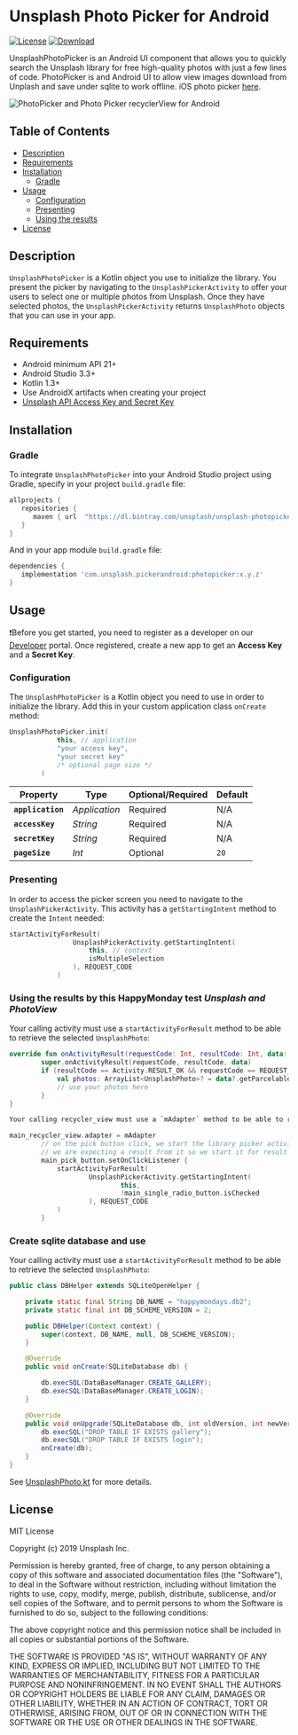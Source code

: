 # Unsplash Photo Picker for Android

[![License](https://img.shields.io/github/license/unsplash/unsplash-photopicker-android.svg?style=flat-square)](https://github.com/unsplash/unsplash-photopicker-android)
[![Download](https://api.bintray.com/packages/unsplash/unsplash-photopicker-android/com.unsplash.pickerandroid.photopicker/images/download.svg) ](https://bintray.com/unsplash/unsplash-photopicker-android/com.unsplash.pickerandroid.photopicker/_latestVersion)

UnsplashPhotoPicker is an Android UI component that allows you to quickly search the Unsplash library for free high-quality photos with just a few lines of code.
PhotoPicker is and Android UI to allow view images download from Unplash and save under sqlite to work offline.
iOS photo picker [here](https://github.com/unsplash/unsplash-photopicker-ios).

![PhotoPicker and Photo Picker recyclerView for Android](https://github.com/ezsocial/recyclerviewUnsplash/blob/main/screens/Screen00.jpg "PhotoPicker for Android")

## Table of Contents

- [Description](#description)
- [Requirements](#requirements)
- [Installation](#installation)
  - [Gradle](#gradle)
- [Usage](#usage)
  - [Configuration](#configuration)
  - [Presenting](#presenting)
  - [Using the results](#using-the-results)
- [License](#license)

## Description

`UnsplashPhotoPicker` is a Kotlin object you use to initialize the library. You present the picker by navigating to the `UnsplashPickerActivity` to offer your users to select one or multiple photos from Unsplash. Once they have selected photos, the `UnsplashPickerActivity` returns `UnsplashPhoto` objects that you can use in your app.

## Requirements

- Android minimum API 21+
- Android Studio 3.3+
- Kotlin 1.3+
- Use AndroidX artifacts when creating your project
- [Unsplash API Access Key and Secret Key](https://unsplash.com/documentation#registering-your-application)

## Installation

### Gradle

To integrate `UnsplashPhotoPicker` into your Android Studio project using Gradle, specify in your project `build.gradle` file:

```gradle
allprojects {
   repositories {
      maven { url  "https://dl.bintray.com/unsplash/unsplash-photopicker-android" }
   }
}
```
And in your app module `build.gradle` file:

```gradle
dependencies {
   implementation 'com.unsplash.pickerandroid:photopicker:x.y.z'
}
```

## Usage

❗️Before you get started, you need to register as a developer on our [Developer](https://unsplash.com/developers) portal. Once registered, create a new app to get an **Access Key** and a **Secret Key**.

### Configuration

The `UnsplashPhotoPicker` is a Kotlin object you need to use in order to initialize the library. Add this in your custom application class `onCreate` method:

```kotlin
UnsplashPhotoPicker.init(
            this, // application
            "your access key",
            "your secret key"
            /* optional page size */
        )
```
| Property                      | Type          | Optional/Required | Default |
|-------------------------------|---------------|-------------------|---------|
| **`application`**             | _Application_ | Required          | N/A     |
| **`accessKey`**               | _String_      | Required          | N/A     |
| **`secretKey`**               | _String_      | Required          | N/A     |
| **`pageSize`**                | _Int_         | Optional          | `20`    |

### Presenting

In order to access the picker screen you need to navigate to the `UnsplashPickerActivity`. This activity has a `getStartingIntent` method to create the `Intent` needed:

```kotlin
startActivityForResult(
                UnsplashPickerActivity.getStartingIntent(
                    this, // context
                    isMultipleSelection
                ), REQUEST_CODE
            )
```

### Using the results by this HappyMonday test *Unsplash and PhotoView*

Your calling activity must use a `startActivityForResult` method to be able to retrieve the selected `UnsplashPhoto`:

```kotlin
override fun onActivityResult(requestCode: Int, resultCode: Int, data: Intent?) {
        super.onActivityResult(requestCode, resultCode, data)
        if (resultCode == Activity.RESULT_OK && requestCode == REQUEST_CODE) {
            val photos: ArrayList<UnsplashPhoto>? = data?.getParcelableArrayListExtra(UnsplashPickerActivity.EXTRA_PHOTOS)
            // use your photos here
        }
}

Your calling recycler_view must use a `mAdapter` method to be able to retrieve the selected `UnsplashPhoto`:

main_recycler_view.adapter = mAdapter
        // on the pick button click, we start the library picker activity
        // we are expecting a result from it so we start it for result
        main_pick_button.setOnClickListener {
            startActivityForResult(
                    UnsplashPickerActivity.getStartingIntent(
                            this,
                            !main_single_radio_button.isChecked
                    ), REQUEST_CODE
            )
        }
```

### Create sqlite database and use 

Your calling activity must use a `startActivityForResult` method to be able to retrieve the selected `UnsplashPhoto`:

```java
public class DBHelper extends SQLiteOpenHelper {

    private static final String DB_NAME = "happymondays.db2";
    private static final int DB_SCHEME_VERSION = 2;

    public DBHelper(Context context) {
        super(context, DB_NAME, null, DB_SCHEME_VERSION);
    }

    @Override
    public void onCreate(SQLiteDatabase db) {

        db.execSQL(DataBaseManager.CREATE_GALLERY);
        db.execSQL(DataBaseManager.CREATE_LOGIN);
    }

    @Override
    public void onUpgrade(SQLiteDatabase db, int oldVersion, int newVersion) {
        db.execSQL("DROP TABLE IF EXISTS gallery");
        db.execSQL("DROP TABLE IF EXISTS login");
        onCreate(db);
    }
}

```
See [UnsplashPhoto.kt](https://github.com/unsplash/unsplash-photopicker-android/blob/master/photopicker/src/main/java/com/unsplash/pickerandroid/photopicker/data/UnsplashPhoto.kt) for more details.

## License

MIT License

Copyright (c) 2019 Unsplash Inc.

Permission is hereby granted, free of charge, to any person obtaining a copy of this software and associated documentation files (the "Software"), to deal in the Software without restriction, including without limitation the rights to use, copy, modify, merge, publish, distribute, sublicense, and/or sell copies of the Software, and to permit persons to whom the Software is furnished to do so, subject to the following conditions:

The above copyright notice and this permission notice shall be included in all copies or substantial portions of the Software.

THE SOFTWARE IS PROVIDED "AS IS", WITHOUT WARRANTY OF ANY KIND, EXPRESS OR IMPLIED, INCLUDING BUT NOT LIMITED TO THE WARRANTIES OF MERCHANTABILITY, FITNESS FOR A PARTICULAR PURPOSE AND NONINFRINGEMENT. IN NO EVENT SHALL THE AUTHORS OR COPYRIGHT HOLDERS BE LIABLE FOR ANY CLAIM, DAMAGES OR OTHER LIABILITY, WHETHER IN AN ACTION OF CONTRACT, TORT OR OTHERWISE, ARISING FROM, OUT OF OR IN CONNECTION WITH THE SOFTWARE OR THE USE OR OTHER DEALINGS IN THE SOFTWARE.

